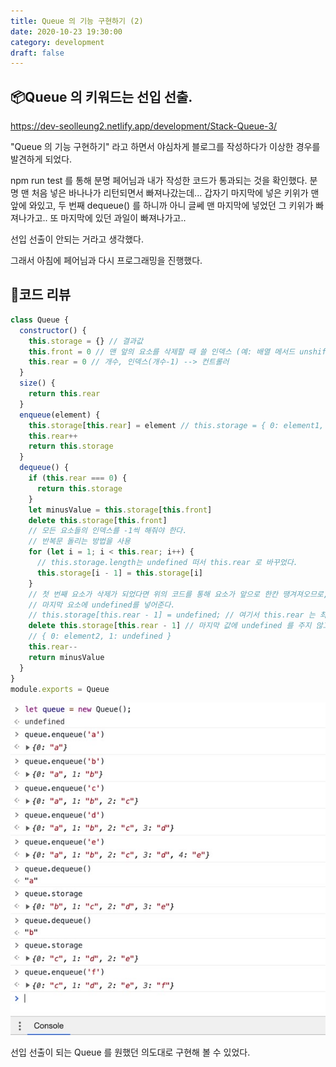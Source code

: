```yaml
---
title: Queue 의 기능 구현하기 (2)
date: 2020-10-23 19:30:00
category: development
draft: false
---
```


## 📦Queue 의 키워드는 선입 선출.

https://dev-seolleung2.netlify.app/development/Stack-Queue-3/

"Queue 의 기능 구현하기" 라고 하면서 야심차게 블로그를 작성하다가 이상한 경우를 발견하게 되었다.

npm run test 를 통해 분명 페어님과 내가 작성한 코드가 통과되는 것을 확인했다. 분명 맨 처음 넣은 바나나가 리턴되면서 빠져나갔는데... 갑자기 마지막에 넣은 키위가 맨앞에 와있고, 두 번째 dequeue() 를 하니까 아니 글쎄 맨 마지막에 넣었던 그 키위가 빠져나가고.. 또 마지막에 있던 과일이 빠져나가고..

선입 선출이 안되는 거라고 생각했다.

그래서 아침에 페어님과 다시 프로그래밍을 진행했다.

## 🍌코드 리뷰

```js
class Queue {
  constructor() {
    this.storage = {} // 결과값
    this.front = 0 // 맨 앞의 요소를 삭제할 때 쓸 인덱스 (예: 배열 메서드 unshift) --> 고정된 값
    this.rear = 0 // 개수, 인덱스(개수-1) --> 컨트롤러
  }
  size() {
    return this.rear
  }
  enqueue(element) {
    this.storage[this.rear] = element // this.storage = { 0: element1, 1: element2, 2: element3... }
    this.rear++
    return this.storage
  }
  dequeue() {
    if (this.rear === 0) {
      return this.storage
    }
    let minusValue = this.storage[this.front]
    delete this.storage[this.front]
    // 모든 요소들의 인덱스를 -1씩 해줘야 한다.
    // 반복문 돌리는 방법을 사용
    for (let i = 1; i < this.rear; i++) {
      // this.storage.length는 undefined 떠서 this.rear 로 바꾸었다.
      this.storage[i - 1] = this.storage[i]
    }
    // 첫 번째 요소가 삭제가 되었다면 위의 코드를 통해 요소가 앞으로 한칸 땡겨져오므로,
    // 마지막 요소에 undefined를 넣어준다.
    // this.storage[this.rear - 1] = undefined; // 여기서 this.rear 는 최종 갯수 (아직 줄지 않았다.), 마지막 요소를 의미.
    delete this.storage[this.rear - 1] // 마지막 값에 undefined 를 주지 않고 지워 버렸다.
    // { 0: element2, 1: undefined }
    this.rear--
    return minusValue
  }
}
module.exports = Queue
```

![](./images/data-structure/queueresult.jpeg)

선입 선출이 되는 Queue 를 원했던 의도대로 구현해 볼 수 있었다.
